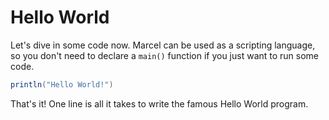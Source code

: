 # Hello World

Let's dive in some code now. Marcel can be used as a scripting language, so you don't need to declare a `main()` function
if you just want to run some code.


```groovy
println("Hello World!")
```

That's it! One line is all it takes to write the famous Hello World program.